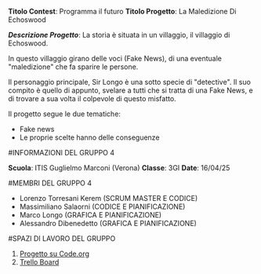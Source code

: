 **Titolo Contest**: Programma il futuro
**Titolo Progetto**: La Maledizione Di Echoswood 

**_Descrizione Progetto_**:
La storia è situata in un villaggio, il villaggio di Echoswood.

In questo villaggio girano delle voci (Fake News), di una eventuale
"maledizione" che fa sparire le persone.

Il personaggio principale, Sir Longo è una sotto specie di "detective".
Il suo compito è quello di appunto, svelare a tutti che si tratta di una
Fake News, e di trovare a sua volta il colpevole di questo misfatto.

Il progetto segue le due tematiche:

* Fake news
* Le proprie scelte hanno delle conseguenze

#INFORMAZIONI DEL GRUPPO 4

**Scuola**: ITIS Guglielmo Marconi (Verona)
**Classe**: 3GI
**Date**: 16/04/25

#MEMBRI DEL GRUPPO 4

* Lorenzo Torresani Kerem (SCRUM MASTER E CODICE)
* Massimiliano Salaorni (CODICE E PIANIFICAZIONE)
* Marco Longo (GRAFICA E PIANIFICAZIONE)
* Alessandro Dibenedetto (GRAFICA E PIANIFICAZIONE)

#SPAZI DI LAVORO DEL GRUPPO

1) [Progetto su Code.org](https://studio.code.org/projects/applab/kROdoV0GZ_OFJH0qOAU4pxYor1Koih3M_EQQRG4HyeU)
2) [Trello Board](https://trello.com/invite/b/67fed3b2ac12c851b0eb606f/ATTIc5dd4c96ec1761e4f750aed82903de330646132C/concorso-gruppo-4)
